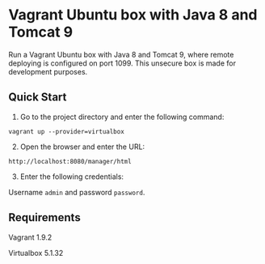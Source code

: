 # Vagrant Ubuntu box with Java 8 and Tomcat 9
Run a Vagrant Ubuntu box with Java 8 and Tomcat 9, where remote deploying is configured on port 1099. 
This unsecure box is made for development purposes.

## Quick Start

1. Go to the project directory and enter the following command:

`vagrant up --provider=virtualbox`

2. Open the browser and enter the URL:

`http://localhost:8080/manager/html`

3. Enter the following credentials:

Username `admin` and password `password`.

## Requirements

Vagrant 1.9.2

Virtualbox 5.1.32
